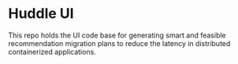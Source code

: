 # Huddle UI
This repo holds the UI code base for generating smart and feasible recommendation migration plans to reduce the latency in distributed containerized applications.
